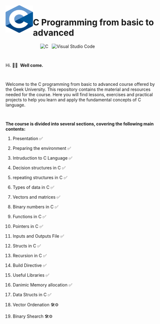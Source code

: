 <br>

<img align="left" width="90" height="90" src="Images/C_Programming_Language.png">
<p vertical-align="middle"><h1>C Programming from basic to advanced</h1></p>

&nbsp;&nbsp;&nbsp;&nbsp;&nbsp;&nbsp;&nbsp;&nbsp;&nbsp;&nbsp;&nbsp;&nbsp;&nbsp;&nbsp;&nbsp;&nbsp;&nbsp;&nbsp;&nbsp;&nbsp;&nbsp;&nbsp;&nbsp;&nbsp;&nbsp;&nbsp;
&nbsp;&nbsp;![C](https://img.shields.io/badge/c-%2300599C.svg?style=for-the-badge&logo=c&logoColor=white)&nbsp;&nbsp;
![Visual Studio Code](https://img.shields.io/badge/Visual%20Studio%20Code-0078d7.svg?style=for-the-badge&logo=visual-studio-code&logoColor=white)&nbsp;


<br>

Hi.&nbsp;👋🏻 &nbsp;**Well come.**&nbsp;

<br>

Welcome to the C programming from basic to advanced course offered by the Geek University. This repository contains the material and 
resources needed for the course. Here you will find lessons, exercises and practical projects to help you learn and apply the fundamental concepts of C language.

<br>

**The course is divided into several sections, covering the following main contents:**

1. Presentation ✅

2. Preparing the environment ✅

3. Intruduction to C Language ✅

4. Decision structures in C ✅

5. repeating structures in C ✅

6. Types of data in C ✅

7. Vectors and matrices ✅

8. Binary numbers in C ✅

9. Functions in C ✅

10. Pointers in C ✅

11. Inputs and Outputs File ✅

12. Structs in C ✅

13. Recursion in C ✅

14. Build Directive ✅

15. Useful Libraries ✅

16. Danimic Memory allocation ✅

17. Data Structs in C ✅

18. Vector Ordenation 🛠️⚙️

19. Binary Shearch 🛠️⚙️

&nbsp; &nbsp; 
